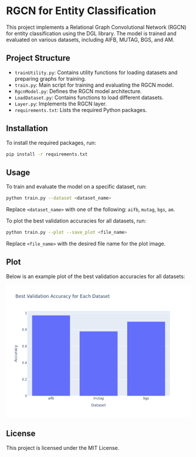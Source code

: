 # RGCN for Entity Classification

This project implements a Relational Graph Convolutional Network (RGCN) for entity classification using the DGL library. The model is trained and evaluated on various datasets, including AIFB, MUTAG, BGS, and AM.

## Project Structure

- `trainUtility.py`: Contains utility functions for loading datasets and preparing graphs for training.
- `train.py`: Main script for training and evaluating the RGCN model.
- `RgcnModel.py`: Defines the RGCN model architecture.
- `LoadDataset.py`: Contains functions to load different datasets.
- `Layer.py`: Implements the RGCN layer.
- `requirements.txt`: Lists the required Python packages.

## Installation

To install the required packages, run:

```bash
pip install -r requirements.txt
```

## Usage

To train and evaluate the model on a specific dataset, run:

```bash
python train.py --dataset <dataset_name>
```

Replace `<dataset_name>` with one of the following: `aifb`, `mutag`, `bgs`, `am`.

To plot the best validation accuracies for all datasets, run:

```bash
python train.py --plot --save_plot <file_name>
```

Replace `<file_name>` with the desired file name for the plot image.

## Plot

Below is an example plot of the best validation accuracies for all datasets:

![Best Validation Accuracy](best_validation_accuracies.png)

## License

This project is licensed under the MIT License.
